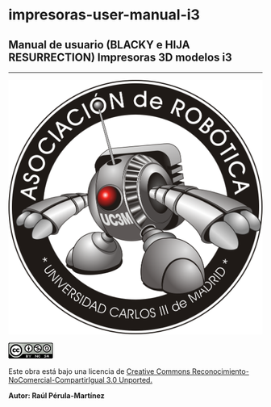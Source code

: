 # impresoras-user-manual-i3

## **Manual de usuario  (BLACKY e HIJA RESURRECTION)  Impresoras 3D modelos i3**



---

![](AR.png)


![](cc.png)

Este obra está bajo una licencia de [Creative Commons Reconocimiento-NoComercial-CompartirIgual 3.0 Unported.
](http://creativecommons.org/licenses/by-nc-sa/3.0/deed.es_ES)

**Autor: Raúl Pérula-Martínez**

